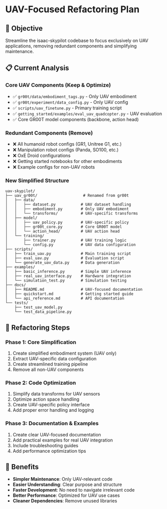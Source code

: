 # UAV-Focused Refactoring Plan

## 🎯 Objective

Streamline the isaac-skypilot codebase to focus exclusively on UAV applications, removing redundant components and simplifying maintenance.

## 📋 Current Analysis

### Core UAV Components (Keep & Optimize)

- ✅ `gr00t/data/embodiment_tags.py` - Only UAV embodiment
- ✅ `gr00t/experiment/data_config.py` - Only UAV config
- ✅ `scripts/uav_finetune.py` - Primary training script
- ✅ `getting_started/examples/eval_uav_quadcopter.py` - UAV evaluation
- ✅ Core GR00T model components (backbone, action head)

### Redundant Components (Remove)

- ❌ All humanoid robot configs (GR1, Unitree G1, etc.)
- ❌ Manipulation robot configs (Panda, SO100, etc.)
- ❌ OxE Droid configurations
- ❌ Getting started notebooks for other embodiments
- ❌ Example configs for non-UAV robots

### New Simplified Structure

```
uav-skypilot/
├── uav_gr00t/                    # Renamed from gr00t
│   ├── data/
│   │   ├── dataset.py           # UAV dataset handling
│   │   ├── embodiment.py        # Only UAV embodiment
│   │   └── transforms/          # UAV-specific transforms
│   ├── model/
│   │   ├── uav_policy.py        # UAV-specific policy
│   │   ├── gr00t_core.py        # Core GR00T model
│   │   └── action_head/         # UAV action head
│   └── training/
│       ├── trainer.py           # UAV training logic
│       └── config.py            # UAV data configuration
├── scripts/
│   ├── train_uav.py             # Main training script
│   ├── eval_uav.py              # Evaluation script
│   └── generate_uav_data.py     # Data generation
├── examples/
│   ├── basic_inference.py       # Simple UAV inference
│   ├── real_uav_interface.py    # Hardware integration
│   └── simulation_test.py       # Simulation testing
├── docs/
│   ├── README.md                # UAV-focused documentation
│   ├── quickstart.md            # Getting started guide
│   └── api_reference.md         # API documentation
└── tests/
    ├── test_uav_model.py
    └── test_data_pipeline.py
```

## 🔧 Refactoring Steps

### Phase 1: Core Simplification

1. Create simplified embodiment system (UAV only)
2. Extract UAV-specific data configuration
3. Create streamlined training pipeline
4. Remove all non-UAV components

### Phase 2: Code Optimization

1. Simplify data transforms for UAV sensors
2. Optimize action space handling
3. Create UAV-specific policy interface
4. Add proper error handling and logging

### Phase 3: Documentation & Examples

1. Create clear UAV-focused documentation
2. Add practical examples for real UAV integration
3. Include troubleshooting guides
4. Add performance optimization tips

## 🚀 Benefits

- **Simpler Maintenance**: Only UAV-relevant code
- **Easier Understanding**: Clear purpose and structure
- **Faster Development**: No need to navigate irrelevant code
- **Better Performance**: Optimized for UAV use cases
- **Cleaner Dependencies**: Remove unused libraries
